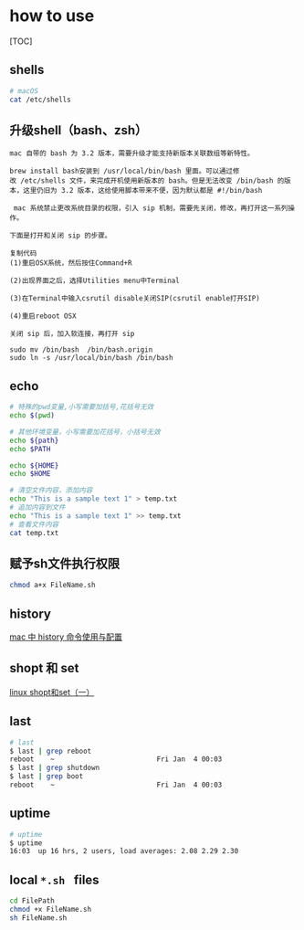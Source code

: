 # how to use

[TOC]

## shells


```bash
# macOS
cat /etc/shells
```

## 升级shell（bash、zsh）

```text
mac 自带的 bash 为 3.2 版本，需要升级才能支持新版本关联数组等新特性。

brew install bash安装到 /usr/local/bin/bash 里面。可以通过修改 /etc/shells 文件，来完成开机使用新版本的 bash。但是无法改变 /bin/bash 的版本，这里仍旧为 3.2 版本，这给使用脚本带来不便，因为默认都是 #!/bin/bash

 mac 系统禁止更改系统目录的权限，引入 sip 机制，需要先关闭，修改，再打开这一系列操作。

下面是打开和关闭 sip 的步骤。

复制代码
(1)重启OSX系统，然后按住Command+R

(2)出现界面之后，选择Utilities menu中Terminal

(3)在Terminal中输入csrutil disable关闭SIP(csrutil enable打开SIP)

(4)重启reboot OSX

关闭 sip 后，加入软连接，再打开 sip

sudo mv /bin/bash  /bin/bash.origin
sudo ln -s /usr/local/bin/bash /bin/bash
```

## echo

```bash
# 特殊的pwd变量,小写需要加括号,花括号无效
echo $(pwd)

# 其他环境变量，小写需要加花括号，小括号无效
echo ${path}
echo $PATH

echo ${HOME}
echo $HOME

# 清空文件内容，添加内容
echo "This is a sample text 1" > temp.txt
# 追加内容到文件
echo "This is a sample text 1" >> temp.txt
# 查看文件内容
cat temp.txt
```

## 赋予sh文件执行权限


```bash
chmod a+x FileName.sh
```


## history

[mac 中 history 命令使用与配置](https://blog.csdn.net/testcs_dn/article/details/79970635)

## shopt 和 set

[linux shopt和set（一）](http://www.361way.com/shopt-ls/1545.html)

## last

```bash
# last
$ last | grep reboot
reboot    ~                         Fri Jan  4 00:03 
$ last | grep shutdown
$ last | grep boot
reboot    ~                         Fri Jan  4 00:03 

```

## uptime

```bash
# uptime
$ uptime
16:03  up 16 hrs, 2 users, load averages: 2.08 2.29 2.30
```


## local `*.sh ` files

```bash
cd FilePath
chmod +x FileName.sh
sh FileName.sh
```